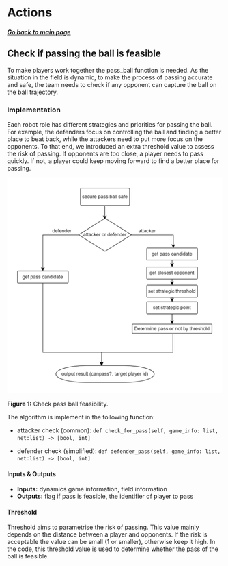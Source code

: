 # Actions

##### [Go back to main page](../../Documentation.md)

## Check if passing the ball is feasible

To make players work together the pass_ball function is needed. 
As the situation in the field is dynamic, to make the process of passing accurate and safe, the team needs to check if any opponent can capture the ball on the ball trajectory.

### Implementation

Each robot role has different strategies and priorities for passing the ball. 
For example, the defenders focus on controlling the ball and finding a better place to beat back, while the attackers need to put more focus on the opponents. To that end, we introduced an extra threshold value to assess the risk of passing. 
If opponents are too close, a player needs to pass quickly. If not, a player could keep moving forward to find a better place for passing.

![Check Pass Ball workflow](../../Figures/Actions_check_pass_ball_feasible.png)

__Figure 1:__ Check pass ball feasibility.

The algorithm is implement in the following function:
- attacker check (common): ```def check_for_pass(self, game_info: list, net:list) -> [bool, int]```

- defender check (simplified): ```def defender_pass(self, game_info: list, net:list) -> [bool, int]```

#### Inputs & Outputs

- __Inputs:__ dynamics game information, field information
- __Outputs:__ flag if pass is feasible, the identifier of player to pass

#### Threshold

Threshold aims to parametrise the risk of passing. 
This value mainly depends on the distance between a player and opponents. 
If the risk is acceptable the value can be small (1 or smaller), otherwise keep it high.
In the code, this threshold value is used to determine whether the pass of the ball is feasible.